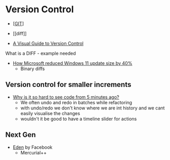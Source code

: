 Version Control
===============

* [[GIT]]
* [[diff]]

* [A Visual Guide to Version Control](https://betterexplained.com/articles/a-visual-guide-to-version-control/)

What is a DIFF - example needed

* [How Microsoft reduced Windows 11 update size by 40%](https://techcommunity.microsoft.com/t5/windows-it-pro-blog/how-microsoft-reduced-windows-11-update-size-by-40/ba-p/2839794)
    * Binary diffs

Version control for smaller increments
--------------------------------------

* [Why is it so hard to see code from 5 minutes ago?](https://web.eecs.utk.edu/~azh/blog/yestercode.html)
    * We often undo and redo in batches while refactoring
    * with undo/redo we don't know where we are int history and we cant easily visualise the changes
    * wouldn't it be good to have a timeline slider for actions


Next Gen
--------

* [Eden](https://github.com/facebookexperimental/eden) by Facebook
    * Mercurial++

[//begin]: # "Autogenerated link references for markdown compatibility"
[GIT]: git.md "GIT"
[//end]: # "Autogenerated link references"